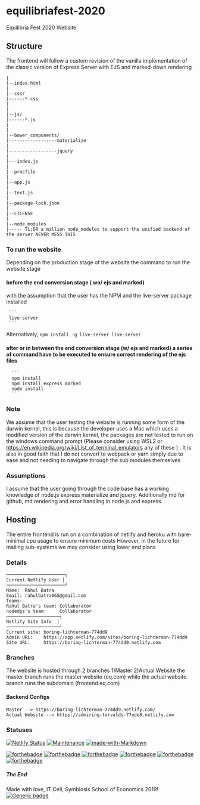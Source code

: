 # equilibriafest-2020
Equilibria Fest 2020 Website
 ## Structure
 The frontend will follow a custom revision of the vanilla implementation of the classic version of Express Server 
  with EJS and marked-down rendering
  ```
|
|--index.html
|
|--css/
|------*.css
|
|
|--js/
|------*.js
|
|
|--bower_components/
|------------------materialize
|
|------------------jquery
|
|---index.js
|
|--procfile
|
|--app.js
|
|--text.js
|
|--package-lock.json
|
|--LICENSE
|
|--node_modules
|----- TL;DR a million node_modules to support the unified backend of the server NEVER MESS THIS
```

### To run the website
 Depending on the production stage of the website the command to run the website stage
  #### before the end conversion stage ( wo/ ejs and marked)
 with the assumption that the user has the NPM and the live-server package installed 


     ```
     live-server
     ```



 Alternatively, 
     ```
     npm install -g live-server
     live-server
     ```



#### after or in between the end conversion stage (w/ ejs and marked) a series of command have to be executed to ensure correct rendering of the ejs files
      ```
      npm install 
      npm install express marked
      node install
      ```
### Note
We assume that the user testing the website is running some form of the darwin kernel, this is because the developer uses a Mac which uses a modified version of the darwin kernel, the packages are not tested to run on the windows command prompt (Please consider using WSL2 or https://en.wikipedia.org/wiki/List_of_terminal_emulators any of these ) .
It is also in good faith that I do not convert to webpack or yarn simply due to ease and not needing to navigate through the sub modules themselves
### Assumptions
I assume that the user going through the code base has a working knowledge of node.js express materialize and jquery.
Additionally md for github, md rendering and error handling in node.js and express.


## Hosting
The entire frontend is run on a combination of netlify and heroku with bare-minimal cpu usage to ensure minimum costs
However, in the future for mailing sub-systems we may consider using lower end plans
 ### Details
  ```
──────────────────────┐
 Current Netlify User │
──────────────────────┘
Name:  Rahul Batra
Email: rahulbatra065@gmail.com
Teams:
  Rahul Batra's team: Collaborator
  nodedps's team:     Collaborator
────────────────────┐
 Netlify Site Info  │
────────────────────┘
Current site: boring-lichterman-774dd9
Admin URL:    https://app.netlify.com/sites/boring-lichterman-774dd9
Site URL:     https://boring-lichterman-774dd9.netlify.com
  ```
  ### Branches
  The website is hosted through 2 branches 
  1)Master
  2)Actual Website
the master branch runs the master website (eq.com) while the actual website branch runs the subdomain (frontend.eq.com)
#### Backend Configs

```
Master --> https://boring-lichterman-774dd9.netlify.com/
Actual Website --> https://admiring-torvalds-77ede8.netlify.com
```



 ### Statuses
 [![Netlify Status](https://api.netlify.com/api/v1/badges/a3da14c4-1c39-4e81-97c5-f156e6a7a7de/deploy-status)](https://app.netlify.com/sites/boring-lichterman-774dd9/deploys)
 [![Maintenance](https://img.shields.io/badge/Maintained%3F-yes-green.svg)](https://GitHub.com/Naereen/StrapDown.js/graphs/commit-activity)
 [![made-with-Markdown](https://img.shields.io/badge/Made%20with-Markdown-1f425f.svg)](http://commonmark.org)
 
 [![forthebadge](https://forthebadge.com/images/badges/cc-0.svg)](https://forthebadge.com)
 [![forthebadge](https://forthebadge.com/images/badges/contains-technical-debt.svg)](https://forthebadge.com)
 [![forthebadge](https://forthebadge.com/images/badges/made-with-crayons.svg)](https://forthebadge.com)
 [![forthebadge](https://forthebadge.com/images/badges/made-with-javascript.svg)](https://forthebadge.com)
 [![forthebadge](https://forthebadge.com/images/badges/uses-git.svg)](https://forthebadge.com)
 [![forthebadge](https://forthebadge.com/images/badges/uses-css.svg)](https://forthebadge.com)

##### The End
 Made with love, IT Cell, Symbiosis School of Economics 2019!
 [![Generic badge](https://img.shields.io/badge/RAHUL%20BATRA-2019-GREEN.svg)](https://shields.io/)